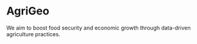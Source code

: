# AgriGeo
We aim to boost food security and economic growth through data-driven agriculture practices.
